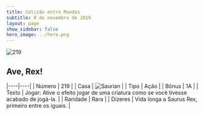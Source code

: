 ```yaml
---
title: Colisão entre Mundos
subtitle: 8 de novembro de 2019
layout: page
show_sidebar: false
hero_image: ../hero.png
---
```


![219](https://cdn.keyforgegame.com/media/card_front/pt/452_219_6HC2GF6QP5VJ_pt.png)

## Ave, Rex!

|----|----|
| Número | 219 |
| Casa | ![Saurian](https://archonarcana.com/images/thumb/9/9e/Saurian_P.png/22px-Saurian_P.png "Sauro") |
| Tipo | Ação |
| Bônus | 1A |
| Texto | Jogar: Ative o efeito jogar de uma criatura como se você tivesse acabado de jogá-la. |
| Raridade | Rara |
| Dizeres | Vida longa a Saurus Rex,  primeiro entre os iguais. |
